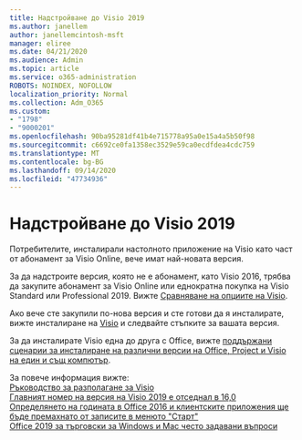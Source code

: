 ```yaml
---
title: Надстройване до Visio 2019
ms.author: janellem
author: janellemcintosh-msft
manager: eliree
ms.date: 04/21/2020
ms.audience: Admin
ms.topic: article
ms.service: o365-administration
ROBOTS: NOINDEX, NOFOLLOW
localization_priority: Normal
ms.collection: Adm_O365
ms.custom:
- "1798"
- "9000201"
ms.openlocfilehash: 90ba95281df41b4e715778a95a0e15a4a5b50f98
ms.sourcegitcommit: c6692ce0fa1358ec3529e59ca0ecdfdea4cdc759
ms.translationtype: MT
ms.contentlocale: bg-BG
ms.lasthandoff: 09/14/2020
ms.locfileid: "47734936"
---
```

# <a name="upgrade-to-visio-2019"></a>Надстройване до Visio 2019

Потребителите, инсталирали настолното приложение на Visio като част от абонамент за Visio Online, вече имат най-новата версия. 

За да надстроите версия, която не е абонамент, като Visio 2016, трябва да закупите абонамент за Visio Online или еднократна покупка на Visio Standard или Professional 2019. Вижте [Сравняване на опциите на Visio](https://products.office.com/visio/microsoft-visio-plans-and-pricing-compare-visio-options).

Ако вече сте закупили по-нова версия и сте готови да я инсталирате, вижте инсталиране на [Visio](https://support.office.com/article/f98f21e3-aa02-4827-9167-ddab5b025710?wt.mc_id=OfficeAdm_ClientDIA_Alchemy1798) и следвайте стъпките за вашата версия. 

За да инсталирате Visio една до друга с Office, вижте [поддържани сценарии за инсталиране на различни версии на Office, Project и Visio на един и същ компютър](https://docs.microsoft.com/deployoffice/install-different-office-visio-and-project-versions-on-the-same-computer).

За повече информация вижте:<br>
[Ръководство за разполагане за Visio](https://docs.microsoft.com/deployoffice/deployment-guide-for-visio)<br>
[Главният номер на версия на Visio 2019 е отседнал в 16,0](https://docs.microsoft.com/deployoffice/office2019/overview#whats-stayed-the-same-in-office-2019)<br>
[Определянето на годината в Office 2016 и клиентските приложения ще бъде премахнато от записите в менюто "Старт"](https://support.office.com/article/8fe5e052-76d2-49de-af30-2e84ed3da907?wt.mc_id=OfficeAdm_ClientDIA_Alchemy1798)<br>
[Office 2019 за търговски за Windows и Mac често задавани въпроси](https://support.microsoft.com/help/4133312) 
